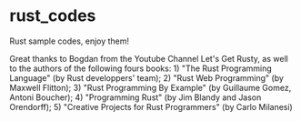 # rust_codes
Rust sample codes, enjoy them! 

Great thanks to Bogdan from the Youtube Channel Let's Get Rusty, 
as well to the authors of the following fours books: 
    1) "The Rust Programming Language" (by Rust developpers' team); 
    2) "Rust Web Programming" (by Maxwell Flitton); 
    3) "Rust Programming By Example" (by Guillaume Gomez, Antoni Boucher);
    4) "Programming Rust" (by Jim Blandy and Jason Orendorff);
    5) "Creative Projects for Rust Programmers" (by Carlo Milanesi)
